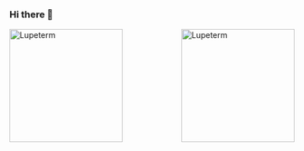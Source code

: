 ### Hi there 👋
<div style="display: flex;">
    <img align="center" style="height: 200px" src="https://github-readme-stats-rouge-one-18.vercel.app/api?username=LilaLio&show_icons=true&locale=en&theme=tokyonight" alt="Lupeterm" />
    <div style="flex-grow: 1;"></div>
    <img align="center" style="height: 200px"src="https://github-readme-stats-rouge-one-18.vercel.app/api/top-langs/?username=lupeterm&theme=tokyonight" alt="Lupeterm" />
</div>
<!--
**lupeterm/lupeterm** is a ✨ _special_ ✨ repository because its `README.md` (this file) appears on your GitHub profile.

Here are some ideas to get you started:

- 🔭 I’m currently working on ...
- 🌱 I’m currently learning ...
- 👯 I’m looking to collaborate on ...
- 🤔 I’m looking for help with ...
- 💬 Ask me about ...
- 📫 How to reach me: ...
- 😄 Pronouns: ...
- ⚡ Fun fact: ...
-->
